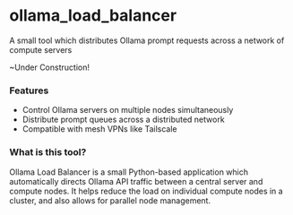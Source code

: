 # ollama_load_balancer
A small tool which distributes Ollama prompt requests across a network of compute servers


~Under Construction!

### Features
- Control Ollama servers on multiple nodes simultaneously
- Distribute prompt queues across a distributed network
- Compatible with mesh VPNs like Tailscale


### What is this tool?
Ollama Load Balancer is a small Python-based application which automatically directs Ollama API traffic between a central server and compute nodes. It helps reduce the load on individual compute nodes in a cluster, and also allows for parallel node management.

